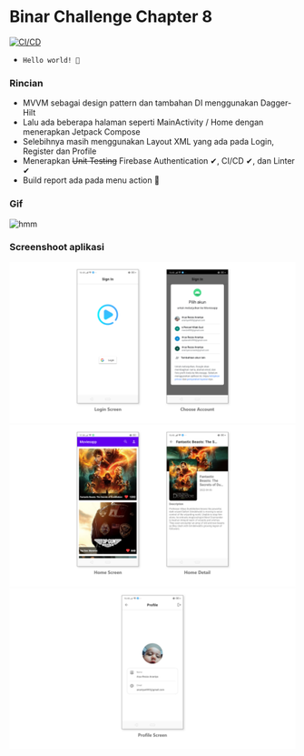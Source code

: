 # Binar Challenge Chapter 8
[![CI/CD](https://github.com/anantyan/Binar-Android-Chapter-8/actions/workflows/ci.yml/badge.svg?branch=main)](https://github.com/anantyan/Binar-Android-Chapter-8/actions/workflows/ci.yml)
- `Hello world! 🚀`
### Rincian
- MVVM sebagai design pattern dan tambahan DI menggunakan Dagger-Hilt
- Lalu ada beberapa halaman seperti MainActivity / Home dengan menerapkan Jetpack Compose
- Selebihnya masih menggunakan Layout XML yang ada pada Login, Register dan Profile
- Menerapkan ~~Unit Testing~~ Firebase Authentication ✔, CI/CD ✔, dan Linter ✔
- Build report ada pada menu action 🚀
### Gif
![hmm](https://raw.githubusercontent.com/anantyan/Binar-Android-Chapter-8/main/screenshoot/Record_2022-04-09-03-50-13.gif)
### Screenshoot aplikasi
![hmm](https://raw.githubusercontent.com/anantyan/Binar-Android-Chapter-8/main/screenshoot/pages___1.png)
![hmm](https://raw.githubusercontent.com/anantyan/Binar-Android-Chapter-8/main/screenshoot/pages___2.png)
![hmm](https://raw.githubusercontent.com/anantyan/Binar-Android-Chapter-8/main/screenshoot/pages___3.png)
